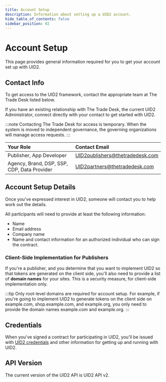 ```yaml
---
title: Account Setup
description: Information about setting up a UID2 account.
hide_table_of_contents: false
sidebar_position: 02
---
```


# Account Setup

This page provides general information required for you to get your account set up with UID2.

<!-- It includes:

* [Contact Info](#contact-info)
* [Account Setup](#account-setup-details)
* [Credentials](#credentials)
* [API Version](#api-version)
 -->
## Contact Info

To get access to the UID2 framework, contact the appropriate team at The Trade Desk listed below. 

If you have an existing relationship with The Trade Desk, the current UID2 Administrator, connect directly with your contact to get started with UID2.

:::note
Contacting The Trade Desk for access is temporary. When the system is moved to independent governance, the governing organizations will manage access requests.
:::

| Your Role | Contact Email |
| :--- | :--- |
| Publisher, App Developer | [UID2publishers@thetradedesk.com](mailto:UID2publishers@thetradedesk.com) |
| Agency, Brand, DSP, SSP, CDP, Data Provider | [UID2partners@thetradedesk.com](mailto:UID2partners@thetradedesk.com) |

## Account Setup Details

Once you've expressed interest in UID2, someone will contact you to help work out the details.

All participants will need to provide at least the following information:
* Name
* Email address
* Company name
* Name and contact information for an authorized individual who can sign the contract.

### Client-Side Implementation for Publishers

If you're a publisher, and you determine that you want to implement UID2 so that tokens are generated on the client side, you'll also need to provide a list of **domain names** for your sites. This is a security measure, for client-side implementation only.

:::tip
Only root-level domains are required for account setup. For example, if you're going to implement UID2 to generate tokens on the client side on example.com, shop.example.com, and example.org, you only need to provide the domain names example.com and example.org.
:::

## Credentials

When you've signed a contract for participating in UID2, you'll be issued with [UID2 credentials](gs-credentials.md) and other information for getting up and running with UID2.

## API Version

The current version of the UID2 API is UID2 API v2.
